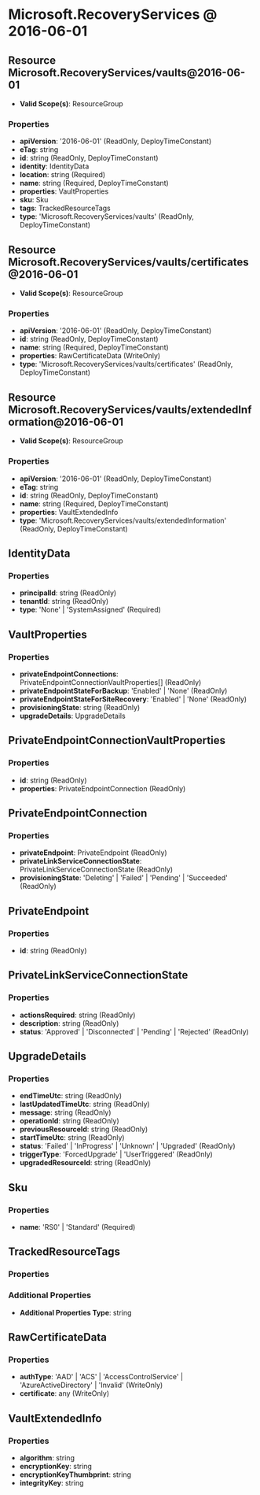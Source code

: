# Microsoft.RecoveryServices @ 2016-06-01

## Resource Microsoft.RecoveryServices/vaults@2016-06-01
* **Valid Scope(s)**: ResourceGroup
### Properties
* **apiVersion**: '2016-06-01' (ReadOnly, DeployTimeConstant)
* **eTag**: string
* **id**: string (ReadOnly, DeployTimeConstant)
* **identity**: IdentityData
* **location**: string (Required)
* **name**: string (Required, DeployTimeConstant)
* **properties**: VaultProperties
* **sku**: Sku
* **tags**: TrackedResourceTags
* **type**: 'Microsoft.RecoveryServices/vaults' (ReadOnly, DeployTimeConstant)

## Resource Microsoft.RecoveryServices/vaults/certificates@2016-06-01
* **Valid Scope(s)**: ResourceGroup
### Properties
* **apiVersion**: '2016-06-01' (ReadOnly, DeployTimeConstant)
* **id**: string (ReadOnly, DeployTimeConstant)
* **name**: string (Required, DeployTimeConstant)
* **properties**: RawCertificateData (WriteOnly)
* **type**: 'Microsoft.RecoveryServices/vaults/certificates' (ReadOnly, DeployTimeConstant)

## Resource Microsoft.RecoveryServices/vaults/extendedInformation@2016-06-01
* **Valid Scope(s)**: ResourceGroup
### Properties
* **apiVersion**: '2016-06-01' (ReadOnly, DeployTimeConstant)
* **eTag**: string
* **id**: string (ReadOnly, DeployTimeConstant)
* **name**: string (Required, DeployTimeConstant)
* **properties**: VaultExtendedInfo
* **type**: 'Microsoft.RecoveryServices/vaults/extendedInformation' (ReadOnly, DeployTimeConstant)

## IdentityData
### Properties
* **principalId**: string (ReadOnly)
* **tenantId**: string (ReadOnly)
* **type**: 'None' | 'SystemAssigned' (Required)

## VaultProperties
### Properties
* **privateEndpointConnections**: PrivateEndpointConnectionVaultProperties[] (ReadOnly)
* **privateEndpointStateForBackup**: 'Enabled' | 'None' (ReadOnly)
* **privateEndpointStateForSiteRecovery**: 'Enabled' | 'None' (ReadOnly)
* **provisioningState**: string (ReadOnly)
* **upgradeDetails**: UpgradeDetails

## PrivateEndpointConnectionVaultProperties
### Properties
* **id**: string (ReadOnly)
* **properties**: PrivateEndpointConnection (ReadOnly)

## PrivateEndpointConnection
### Properties
* **privateEndpoint**: PrivateEndpoint (ReadOnly)
* **privateLinkServiceConnectionState**: PrivateLinkServiceConnectionState (ReadOnly)
* **provisioningState**: 'Deleting' | 'Failed' | 'Pending' | 'Succeeded' (ReadOnly)

## PrivateEndpoint
### Properties
* **id**: string (ReadOnly)

## PrivateLinkServiceConnectionState
### Properties
* **actionsRequired**: string (ReadOnly)
* **description**: string (ReadOnly)
* **status**: 'Approved' | 'Disconnected' | 'Pending' | 'Rejected' (ReadOnly)

## UpgradeDetails
### Properties
* **endTimeUtc**: string (ReadOnly)
* **lastUpdatedTimeUtc**: string (ReadOnly)
* **message**: string (ReadOnly)
* **operationId**: string (ReadOnly)
* **previousResourceId**: string (ReadOnly)
* **startTimeUtc**: string (ReadOnly)
* **status**: 'Failed' | 'InProgress' | 'Unknown' | 'Upgraded' (ReadOnly)
* **triggerType**: 'ForcedUpgrade' | 'UserTriggered' (ReadOnly)
* **upgradedResourceId**: string (ReadOnly)

## Sku
### Properties
* **name**: 'RS0' | 'Standard' (Required)

## TrackedResourceTags
### Properties
### Additional Properties
* **Additional Properties Type**: string

## RawCertificateData
### Properties
* **authType**: 'AAD' | 'ACS' | 'AccessControlService' | 'AzureActiveDirectory' | 'Invalid' (WriteOnly)
* **certificate**: any (WriteOnly)

## VaultExtendedInfo
### Properties
* **algorithm**: string
* **encryptionKey**: string
* **encryptionKeyThumbprint**: string
* **integrityKey**: string

